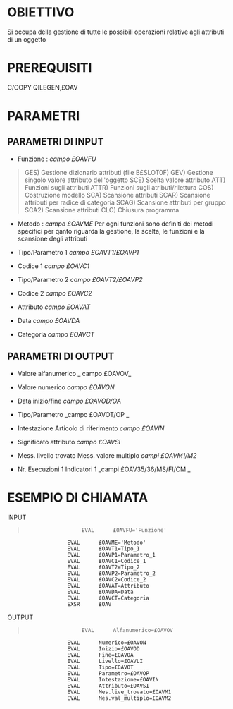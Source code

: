 # OBIETTIVO
Si occupa della gestione di tutte le possibili operazioni relative agli attributi di un oggetto

# PREREQUISITI
C/COPY QILEGEN,£OAV

# PARAMETRI
## PARAMETRI DI INPUT

 - Funzione :  _campo £OAVFU_
>    GES) Gestione dizionario attributi (file B£SLOT0F)
    GEV) Gestione singolo valore attributo dell'oggetto
    SCE) Scelta valore attributo
    ATT) Funzioni sugli attributi
    ATTR) Funzioni sugli atributi/rilettura
    COS) Costruzione modello
    SCA) Scansione attributi
    SCAR) Scansione attributi per radice di categoria
    SCAG) Scansione attributi per gruppo
    SCA2) Scansione attributi
    CLO) Chiusura programma


 - Metodo :  _campo £OAVME_
    Per ogni funzioni sono definiti dei metodi specifici per qanto riguarda la gestione,
    la scelta, le funzioni e la scansione degli attributi

 - Tipo/Parametro 1  _campo £OAVT1/£OAVP1_

 - Codice 1     _campo £OAVC1_

 - Tipo/Parametro 2  _campo £OAVT2/£OAVP2_

 - Codice 2     _campo £OAVC2_

 - Attributo    _campo £OAVAT_

 - Data        _campo £OAVDA_

 - Categoria    _campo £OAVCT_

## PARAMETRI DI OUTPUT

 - Valore alfanumerico  _ campo £OAVOV_

 - Valore numerico        _campo £OAVON_

 - Data inizio/fine          _campo £OAVOD/OA_

 - Tipo/Parametro        _campo  £OAVOT/OP    _

 - Intestazione           Articolo di riferimento                  _campo £OAVIN_

 - Significato attributo     _campo £OAVSI_

 - Mess. livello trovato           Mess. valore multiplo         _campi £OAVM1/M2_

 - Nr. Esecuzioni      1 Indicatori   1               _campi   £OAV35/36/MS/FI/CM _

# ESEMPIO DI CHIAMATA

INPUT
>                       EVAL      £OAVFU='Funzione'
                       EVAL      £OAVME='Metodo'
                       EVAL      £OAVT1=Tipo_1
                       EVAL      £OAVP1=Parametro_1
                       EVAL      £OAVC1=Codice_1
                       EVAL      £OAVT2=Tipo_2
                       EVAL      £OAVP2=Parametro_2
                       EVAL      £OAVC2=Codice_2
                       EVAL      £OAVAT=Attributo
                       EVAL      £OAVDA=Data
                       EVAL      £OAVCT=Categoria
                       EXSR      £OAV

OUTPUT
>                       EVAL      Alfanumerico=£OAVOV
                       EVAL      Numerico=£OAVON
                       EVAL      Inizio=£OAVOD
                       EVAL      Fine=£OAVOA
                       EVAL      Livello=£OAVLI
                       EVAL      Tipo=£OAVOT
                       EVAL      Parametro=£OAVOP
                       EVAL      Intestazione=£OAVIN
                       EVAL      Attributo=£OAVSI
                       EVAL      Mes.live_trovato=£OAVM1
                       EVAL      Mes.val_multiplo=£OAVM2

